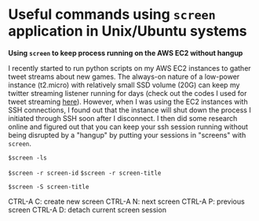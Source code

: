 # Useful commands using `screen` application in Unix/Ubuntu systems

**Using `screen` to keep process running on the AWS EC2 without hangup**

I recently started to run python scripts on my AWS EC2 instances to gather tweet streams about new games. The always-on nature of a low-power instance (t2.micro) with relatively small SSD volume (20G) can keep my twitter streaming listener running for days (check out the codes I used for tweet streaming [here](https://github.com/ElvinOuyang/social-media-mining)). However, when I was using the EC2 instances with SSH connections, I found out that the instance will shut down the process I initiated through SSH soon after I disconnect. I then did some research online and figured out that you can keep your ssh session running without being disrupted by a "hangup" by putting your sessions in "screens" with `screen`.

`$screen -ls`

`$screen -r screen-id`
`$screen -r screen-title`

`$screen -S screen-title`

CTRL-A C: create new screen
CTRL-A N: next screen
CTRL-A P: previous screen
CTRL-A D: detach current screen session
